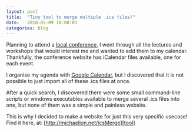 ```yaml
---
layout: post
title:  "Tiny tool to merge multiple .ics files!"
date:   2018-05-09 10:08:01
categories: blog
---
```


Planning to attend a [local conference][wad], I went through all the lectures and workshops that would interest me and wanted to add them to my calendar. Thankfully, the conference website has iCalendar files available, one for each event.

I organise my agenda with [Google Calendar][gc], but I discovered that it is not possible to just import all of these .ics files at once.

After a quick search, I discovered there were some small command-line scripts or windows executables available to merge several .ics files into one, but none of them was a simple and painless website.

This is why I decided to make a website for just this very specific usecase! Find it here, at:
[http://michaelion.net/icsMerge][tool]

[wad]: https://wearedevelopers.com
[tool]: https://michaelion.net/icsMerge
[gc]: https://calendar.google.com
